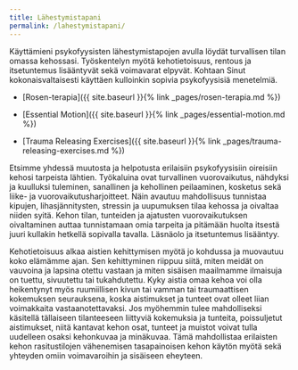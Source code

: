 ```yaml
---
title: Lähestymistapani
permalink: /lahestymistapani/
---
```


Käyttämieni psykofyysisten lähestymistapojen avulla löydät turvallisen tilan
omassa kehossasi. Työskentelyn myötä kehotietoisuus, rentous ja itsetuntemus
lisääntyvät sekä voimavarat elpyvät. Kohtaan Sinut kokonaisvaltaisesti käyttäen
kulloinkin sopivia psykofyysisiä menetelmiä.

- [Rosen-terapia]({{ site.baseurl }}{% link _pages/rosen-terapia.md %})

- [Essential Motion]({{ site.baseurl }}{% link _pages/essential-motion.md %})

- [Trauma Releasing Exercises]({{ site.baseurl }}{% link _pages/trauma-releasing-exercises.md %})

Etsimme yhdessä muutosta ja helpotusta erilaisiin psykofyysisiin oireisiin
kehosi tarpeista lähtien. Työkaluina ovat turvallinen vuorovaikutus, nähdyksi ja
kuulluksi tuleminen, sanallinen ja kehollinen peilaaminen, kosketus sekä liike-
ja vuorovaikutusharjoitteet. Näin avautuu mahdollisuus tunnistaa kipujen,
lihasjännitysten, stressin ja uupumuksen tilaa kehossa ja oivaltaa niiden syitä.
Kehon tilan, tunteiden ja ajatusten vuorovaikutuksen oivaltaminen auttaa
tunnistamaan omia tarpeita ja pitämään huolta itsestä juuri kullakin hetkellä
sopivalla tavalla. Läsnäolo ja itsetuntemus lisääntyy.

Kehotietoisuus alkaa aistien kehittymisen myötä jo kohdussa ja muovautuu koko
elämämme ajan. Sen kehittyminen riippuu siitä, miten meidät on vauvoina ja
lapsina otettu vastaan ja miten sisäisen maailmamme ilmaisuja on tuettu,
sivuutettu tai tukahdutettu. Kyky aistia omaa kehoa voi olla heikentynyt myös
ruumiillisen kivun tai vamman tai traumaattisen kokemuksen seurauksena, koska
aistimukset ja tunteet ovat olleet liian voimakkaita vastaanotettavaksi. Jos
myöhemmin tulee mahdolliseksi käsitellä tällaiseen tilanteeseen liittyviä
kokemuksia ja tunteita, poissuljetut aistimukset, niitä kantavat kehon osat,
tunteet ja muistot voivat tulla uudelleen osaksi kehonkuvaa ja minäkuvaa. Tämä
mahdollistaa erilaisten kehon rasitustilojen vähenemisen tasapainoisen kehon
käytön myötä sekä yhteyden omiin voimavaroihin ja sisäiseen eheyteen.
